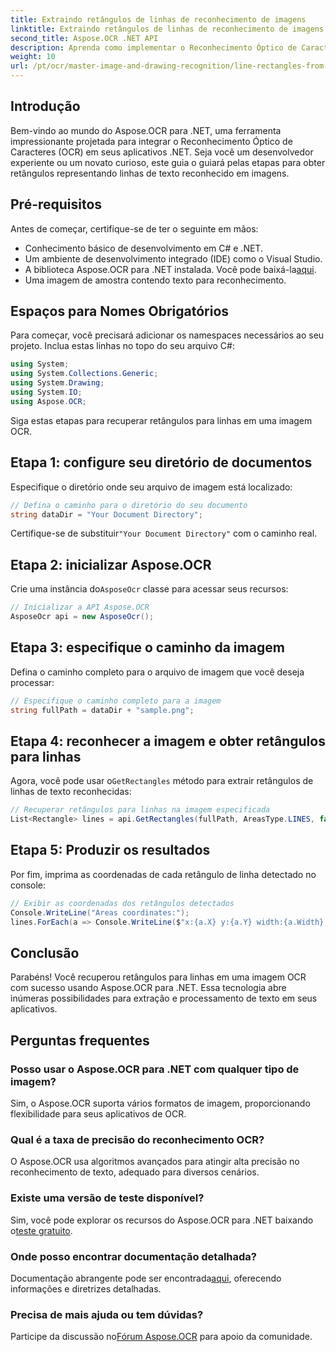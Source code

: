 ```yaml
---
title: Extraindo retângulos de linhas de reconhecimento de imagens
linktitle: Extraindo retângulos de linhas de reconhecimento de imagens
second_title: Aspose.OCR .NET API
description: Aprenda como implementar o Reconhecimento Óptico de Caracteres (OCR) em seus aplicativos .NET usando Aspose.OCR. Este guia abrangente o orienta pelo processo de extração de retângulos para linhas reconhecidas.
weight: 10
url: /pt/ocr/master-image-and-drawing-recognition/line-rectangles-from-images-recognition/
---
```

## Introdução

Bem-vindo ao mundo do Aspose.OCR para .NET, uma ferramenta impressionante projetada para integrar o Reconhecimento Óptico de Caracteres (OCR) em seus aplicativos .NET. Seja você um desenvolvedor experiente ou um novato curioso, este guia o guiará pelas etapas para obter retângulos representando linhas de texto reconhecido em imagens.

## Pré-requisitos

Antes de começar, certifique-se de ter o seguinte em mãos:

- Conhecimento básico de desenvolvimento em C# e .NET.
- Um ambiente de desenvolvimento integrado (IDE) como o Visual Studio.
-  A biblioteca Aspose.OCR para .NET instalada. Você pode baixá-la[aqui](https://releases.aspose.com/ocr/net/).
- Uma imagem de amostra contendo texto para reconhecimento.

## Espaços para Nomes Obrigatórios

Para começar, você precisará adicionar os namespaces necessários ao seu projeto. Inclua estas linhas no topo do seu arquivo C#:

```csharp
using System;
using System.Collections.Generic;
using System.Drawing;
using System.IO;
using Aspose.OCR;
```

Siga estas etapas para recuperar retângulos para linhas em uma imagem OCR.

## Etapa 1: configure seu diretório de documentos

Especifique o diretório onde seu arquivo de imagem está localizado:

```csharp
// Defina o caminho para o diretório do seu documento
string dataDir = "Your Document Directory";
```

 Certifique-se de substituir`"Your Document Directory"` com o caminho real.

## Etapa 2: inicializar Aspose.OCR

 Crie uma instância do`AsposeOcr` classe para acessar seus recursos:

```csharp
// Inicializar a API Aspose.OCR
AsposeOcr api = new AsposeOcr();
```

## Etapa 3: especifique o caminho da imagem

Defina o caminho completo para o arquivo de imagem que você deseja processar:

```csharp
// Especifique o caminho completo para a imagem
string fullPath = dataDir + "sample.png";
```

## Etapa 4: reconhecer a imagem e obter retângulos para linhas

 Agora, você pode usar o`GetRectangles` método para extrair retângulos de linhas de texto reconhecidas:

```csharp
// Recuperar retângulos para linhas na imagem especificada
List<Rectangle> lines = api.GetRectangles(fullPath, AreasType.LINES, false);
```

## Etapa 5: Produzir os resultados

Por fim, imprima as coordenadas de cada retângulo de linha detectado no console:

```csharp
// Exibir as coordenadas dos retângulos detectados
Console.WriteLine("Areas coordinates:");
lines.ForEach(a => Console.WriteLine($"x:{a.X} y:{a.Y} width:{a.Width} height:{a.Height}"));
```

## Conclusão

Parabéns! Você recuperou retângulos para linhas em uma imagem OCR com sucesso usando Aspose.OCR para .NET. Essa tecnologia abre inúmeras possibilidades para extração e processamento de texto em seus aplicativos.

## Perguntas frequentes

### Posso usar o Aspose.OCR para .NET com qualquer tipo de imagem?

Sim, o Aspose.OCR suporta vários formatos de imagem, proporcionando flexibilidade para seus aplicativos de OCR.

### Qual é a taxa de precisão do reconhecimento OCR?

O Aspose.OCR usa algoritmos avançados para atingir alta precisão no reconhecimento de texto, adequado para diversos cenários.

### Existe uma versão de teste disponível?

 Sim, você pode explorar os recursos do Aspose.OCR para .NET baixando o[teste gratuito](https://releases.aspose.com/).

### Onde posso encontrar documentação detalhada?

 Documentação abrangente pode ser encontrada[aqui](https://reference.aspose.com/ocr/net/), oferecendo informações e diretrizes detalhadas.

### Precisa de mais ajuda ou tem dúvidas?

 Participe da discussão no[Fórum Aspose.OCR](https://forum.aspose.com/c/ocr/16) para apoio da comunidade.